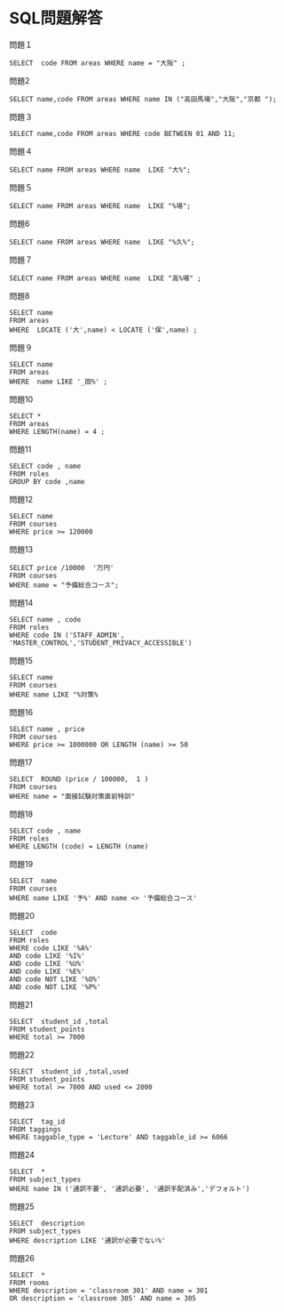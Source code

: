 # SQL問題解答
問題１

```
SELECT  code FROM areas WHERE name = "大阪" ;
```

問題2

```
SELECT name,code FROM areas WHERE name IN ("高田馬場","大阪","京都 ");
```

問題３
```
SELECT name,code FROM areas WHERE code BETWEEN 01 AND 11;
```
問題４

```
SELECT name FROM areas WHERE name  LIKE "大%";
```

問題５
```
SELECT name FROM areas WHERE name  LIKE "%場";
```

問題6

```
SELECT name FROM areas WHERE name  LIKE "%久%";
```

問題７
```
SELECT name FROM areas WHERE name  LIKE "高%場" ;
```
問題8

```
SELECT name
FROM areas  
WHERE  LOCATE ('大',name) < LOCATE ('保',name) ;
```

問題９

```
SELECT name
FROM areas  
WHERE  name LIKE '_田%' ;
```

問題10

```
SELECT *
FROM areas  
WHERE LENGTH(name) = 4 ;
```

問題11

```
SELECT code , name
FROM roles
GROUP BY code ,name
```

問題12 
```
SELECT name
FROM courses
WHERE price >= 120000
```
問題13
```
SELECT price /10000  '万円'
FROM courses
WHERE name = "予備総合コース";
```

問題14
```
SELECT name , code
FROM roles
WHERE code IN ('STAFF_ADMIN', 'MASTER_CONTROL','STUDENT_PRIVACY_ACCESSIBLE')
```
問題15

```
SELECT name
FROM courses
WHERE name LIKE "%対策%
```

問題16
```
SELECT name , price 
FROM courses
WHERE price >= 1000000 OR LENGTH (name) >= 50
```
問題17 
```
SELECT  ROUND (price / 100000,  1 )
FROM courses
WHERE name = "面接試験対策直前特訓"
```
問題18
```
SELECT code , name
FROM roles
WHERE LENGTH (code) = LENGTH (name)
```
問題19
```
SELECT  name
FROM courses
WHERE name LIKE '予%' AND name <> '予備総合コース'
```
問題20
```
SELECT  code 
FROM roles
WHERE code LIKE '%A%'
AND code LIKE '%I%'
AND code LIKE '%U%'
AND code LIKE '%E%'
AND code NOT LIKE '%O%'
AND code NOT LIKE '%P%'
```
問題21
```
SELECT  student_id ,total
FROM student_points
WHERE total >= 7000
```

問題22
```
SELECT  student_id ,total,used
FROM student_points
WHERE total >= 7000 AND used <= 2000
```
問題23

```
SELECT  tag_id
FROM taggings
WHERE taggable_type = 'Lecture' AND taggable_id >= 6066
```
問題24 
```
SELECT  *
FROM subject_types
WHERE name IN ('通訳不要', '通訳必要', '通訳手配済み','デフォルト')

```
問題25
```
SELECT  description
FROM subject_types
WHERE description LIKE '通訳が必要でない%'
```
問題26 
```
SELECT  *
FROM rooms 
WHERE description = 'classroom 301' AND name = 301
OR description = 'classroom 305' AND name = 305
```
